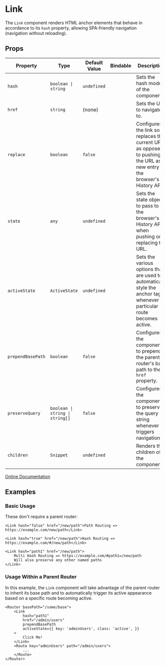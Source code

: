 # Link

The `Link` component renders HTML anchor elements that behave in accordance to its `hash` property, allowing 
SPA-friendly navigation (navigation without reloading).

## Props

| Property | Type | Default Value | Bindable | Description |
|-|-|-|-|-|
| `hash` | `boolean \| string` | `undefined` | | Sets the hash mode of the component. |
| `href` | `string` | (none) | | Sets the URL to navigate to. |
| `replace` | `boolean` | `false` | | Configures the link so it replaces the current URL as opposed to pushing the URL as a new entry in the browser's History API. |
| `state` | `any` | `undefined` | | Sets the state object to pass to the browser's History API when pushing or replacing the URL. |
| `activeState` | `ActiveState` | `undefined` | | Sets the various options that are used to automatically style the anchor tag whenever a particular route becomes active. |
| `prependBasePath` | `boolean` | `false` | | Configures the component to prepend the parent router's base path to the `href` property. |
| `preserveQuery` | `boolean \| string \| string[]` | `false` | | Configures the component to preserve the query string whenever it triggers navigation. |
| `children` | `Snippet` | `undefined` | | Renders the children of the component. |

[Online Documentation](https://wjfe-n-savant.hashnode.space/wjfe-n-savant/components/link)

## Examples

### Basic Usage

These don't require a parent router:

```svelte
<Link hash="false" href="/new/path">Path Routing => https://example.com/new/path</Link>

<Link hash="true" href="/new/path">Hash Routing => https://example.com/#/new/path</Link>

<Link hash="path1" href="/new/path">
    Multi Hash Routing => https://example.com/#path1=/new/path
    Will also preserve any other named paths
</Link>
```

### Usage Within a Parent Router

In this example, the `Link` component will take advantage of the parent router to inherit its base path and to 
automatically trigger its active appearance based on a specific route becoming active.

```svelte
<Router basePath="/some/base">
    <Link
        hash="path1"
        href="/admin/users"
        prependBasePath
        activeState={{ key: 'adminUsers', class: 'active', }}
    >
        Click Me!
    </Link>
    <Route key="adminUsers" path="/admin/users">
        ...
    </Route>
</Router>
```
